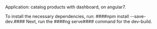 Application: catalog products with dashboard, on angular7.


To install the necessary dependencies, run: ####npm install --save-dev.#### Next, run the ####ng serve#### command for the dev-build.
